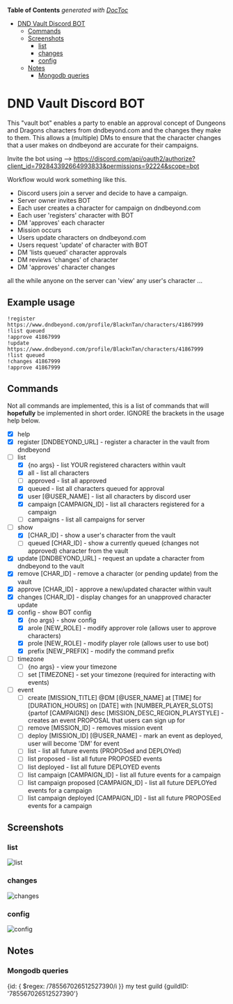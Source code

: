 <!-- START doctoc generated TOC please keep comment here to allow auto update -->
<!-- DON'T EDIT THIS SECTION, INSTEAD RE-RUN doctoc TO UPDATE -->
**Table of Contents**  *generated with [DocToc](https://github.com/thlorenz/doctoc)*

- [DND Vault Discord BOT](#dnd-vault-discord-bot)
  - [Commands](#commands)
  - [Screenshots](#screenshots)
    - [list](#list)
    - [changes](#changes)
    - [config](#config)
  - [Notes](#notes)
    - [Mongodb queries](#mongodb-queries)

<!-- END doctoc generated TOC please keep comment here to allow auto update -->

# DND Vault Discord BOT

This "vault bot" enables a party to enable an approval concept of Dungeons and Dragons characters from dndbeyond.com and the changes they make to them.  This allows a (multiple) DMs to ensure that the character changes that a user makes on dndbeyond are accurate for their campaigns.

Invite the bot using --> https://discord.com/api/oauth2/authorize?client_id=792843392664993833&permissions=92224&scope=bot

Workflow would work something like this.

* Discord users join a server and decide to have a campaign.
* Server owner invites BOT
* Each user creates a character for campaign on dndbeyond.com
* Each user 'registers' character with BOT
* DM 'approves' each character
* Mission occurs
* Users update characters on dndbeyond.com
* Users request 'update' of character with BOT
* DM 'lists queued' character approvals
* DM reviews 'changes' of character
* DM 'approves' character changes

all the while anyone on the server can 'view' any user's character ...

## Example usage

```
!register https://www.dndbeyond.com/profile/BlacknTan/characters/41867999
!list queued
!approve 41867999
!update https://www.dndbeyond.com/profile/BlacknTan/characters/41867999
!list queued
!changes 41867999
!approve 41867999
```

## Commands

Not all commands are implemented, this is a list of commands that will **hopefully** be implemented in short order. IGNORE the brackets in the usage help below.

- [x] help
- [x] register [DNDBEYOND_URL] - register a character in the vault from dndbeyond
- [ ] list
  - [x] {no args} - list YOUR registered characters within vault
  - [x] all - list all characters
  - [ ] approved - list all approved
  - [x] queued - list all characters queued for approval
  - [x] user [@USER_NAME] - list all characters by discord user
  - [x] campaign [CAMPAIGN_ID] - list all characters registered for a campaign
  - [ ] campaigns - list all campaigns for server
- [ ] show
  - [x] [CHAR_ID] - show a user's character from the vault
  - [ ] queued [CHAR_ID] - show a currently queued (changes not approved) character from the vault
- [x] update [DNDBEYOND_URL] - request an update a character from dndbeyond to the vault
- [x] remove [CHAR_ID] - remove a character (or pending update) from the vault
- [x] approve [CHAR_ID] - approve a new/updated character within vault
- [x] changes [CHAR_ID] - display changes for an unapproved character update
- [x] config - show BOT config
  - [x] {no args} - show config
  - [x] arole [NEW_ROLE] - modify approver role (allows user to approve characters)
  - [x] prole [NEW_ROLE] - modify player role (allows user to use bot)
  - [x] prefix [NEW_PREFIX] - modify the command prefix
- [ ] timezone
  - [ ] {no args} - view your timezone
  - [ ] set [TIMEZONE] - set your timezone (required for interacting with events)
- [ ] event
  - [ ] create [MISSION_TITLE] @DM [@USER_NAME] at [TIME] for [DURATION_HOURS] on [DATE] with [NUMBER_PLAYER_SLOTS] {partof [CAMPAIGN]} desc [MISSION_DESC_REGION_PLAYSTYLE] - creates an event PROPOSAL that users can sign up for
  - [ ] remove [MISSION_ID] - removes mission event
  - [ ] deploy [MISSION_ID] [@USER_NAME] - mark an event as deployed, user will become 'DM' for event
  - [ ] list - list all future events (PROPOSed and DEPLOYed)
  - [ ] list proposed - list all future PROPOSED events
  - [ ] list deployed - list all future DEPLOYED events
  - [ ] list campaign [CAMPAIGN_ID] - list all future events for a campaign
  - [ ] list campaign proposed [CAMPAIGN_ID] - list all future DEPLOYed events for a campaign
  - [ ] list campaign deployed [CAMPAIGN_ID] - list all future PROPOSEed events for a campaign

## Screenshots

### list

![list](docs/images/list.png)

### changes

![changes](docs/images/changes.png)

### config

![config](docs/images/config.png)
## Notes

### Mongodb queries

{id: { $regex: /785567026512527390/i }}
my test guild
{guildID: '785567026512527390'}
